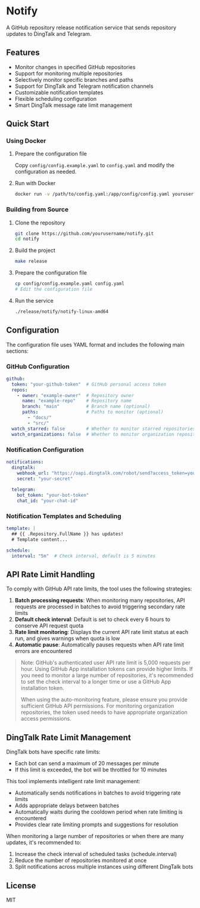 # Notify

A GitHub repository release notification service that sends repository updates to DingTalk and Telegram.

## Features

- Monitor changes in specified GitHub repositories
- Support for monitoring multiple repositories
- Selectively monitor specific branches and paths
- Support for DingTalk and Telegram notification channels
- Customizable notification templates
- Flexible scheduling configuration
- Smart DingTalk message rate limit management

## Quick Start

### Using Docker

1. Prepare the configuration file
   
   Copy `config/config.example.yaml` to `config.yaml` and modify the configuration as needed.

2. Run with Docker

   ```bash
   docker run -v /path/to/config.yaml:/app/config/config.yaml yourusername/notify:latest
   ```

### Building from Source

1. Clone the repository

   ```bash
   git clone https://github.com/yourusername/notify.git
   cd notify
   ```

2. Build the project

   ```bash
   make release
   ```

3. Prepare the configuration file

   ```bash
   cp config/config.example.yaml config.yaml
   # Edit the configuration file
   ```

4. Run the service

   ```bash
   ./release/notify/notify-linux-amd64
   ```

## Configuration

The configuration file uses YAML format and includes the following main sections:

### GitHub Configuration

```yaml
github:
  token: "your-github-token"  # GitHub personal access token
  repos:
    - owner: "example-owner"  # Repository owner
      name: "example-repo"    # Repository name
      branch: "main"          # Branch name (optional)
      paths:                  # Paths to monitor (optional)
        - "docs/"
        - "src/"
  watch_starred: false        # Whether to monitor starred repositories
  watch_organizations: false  # Whether to monitor organization repositories
```

### Notification Configuration

```yaml
notifications:
  dingtalk:
    webhook_url: "https://oapi.dingtalk.com/robot/send?access_token=your-token"
    secret: "your-secret"
  
  telegram:
    bot_token: "your-bot-token"
    chat_id: "your-chat-id"
```

### Notification Templates and Scheduling

```yaml
template: |
  ## {{ .Repository.FullName }} has updates!
  # Template content...

schedule:
  interval: "5m"  # Check interval, default is 5 minutes
```

## API Rate Limit Handling

To comply with GitHub API rate limits, the tool uses the following strategies:

1. **Batch processing requests**: When monitoring many repositories, API requests are processed in batches to avoid triggering secondary rate limits
2. **Default check interval**: Default is set to check every 6 hours to conserve API request quota
3. **Rate limit monitoring**: Displays the current API rate limit status at each run, and gives warnings when quota is low
4. **Automatic pause**: Automatically pauses requests when API rate limit errors are encountered

> Note: GitHub's authenticated user API rate limit is 5,000 requests per hour. Using GitHub App installation tokens can provide higher limits.
> If you need to monitor a large number of repositories, it's recommended to set the check interval to a longer time or use a GitHub App installation token.
>
> When using the auto-monitoring feature, please ensure you provide sufficient GitHub API permissions. For monitoring organization repositories, the token used needs to have appropriate organization access permissions.

## DingTalk Rate Limit Management

DingTalk bots have specific rate limits:

- Each bot can send a maximum of 20 messages per minute
- If this limit is exceeded, the bot will be throttled for 10 minutes

This tool implements intelligent rate limit management:

- Automatically sends notifications in batches to avoid triggering rate limits
- Adds appropriate delays between batches
- Automatically waits during the cooldown period when rate limiting is encountered
- Provides clear rate limiting prompts and suggestions for resolution

When monitoring a large number of repositories or when there are many updates, it's recommended to:

1. Increase the check interval of scheduled tasks (schedule.interval)
2. Reduce the number of repositories monitored at once
3. Split notifications across multiple instances using different DingTalk bots

## License

MIT 